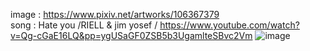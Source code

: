 image : https://www.pixiv.net/artworks/106367379  <br>
song : Hate you /RIELL & jim yosef /  https://www.youtube.com/watch?v=Qg-cGaE16LQ&pp=ygUSaGF0ZSB5b3UgamlteSBvc2Vm
![image](https://github.com/user-attachments/assets/4f815854-9522-4c5d-b3a8-a9aeb2fc93f4)
